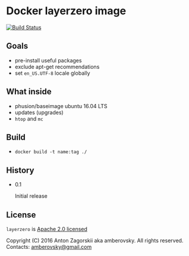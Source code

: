 # Docker layerzero image

[![Build Status](https://travis-ci.org/amberovsky/layerzero.svg?branch=master)](https://travis-ci.org/amberovsky/layerzero)

## Goals
-   pre-install useful packages
-   exclude apt-get recommendations
-   set `en_US.UTF-8` locale globally

## What inside
-   phusion/baseimage ubuntu 16.04 LTS
-   updates (upgrades)
-   `htop` and `mc`

## Build
-   `docker build -t name:tag ./`

## History
-   0.1

    Initial release

## License

`layerzero` is [Apache 2.0 licensed](/LICENSE)

Copyright (C) 2016 Anton Zagorskii aka amberovsky.
All rights reserved. Contacts: <amberovsky@gmail.com> 